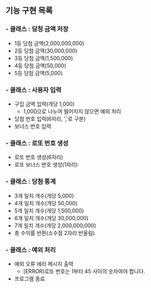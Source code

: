 ## 기능 구현 목록

### - 클래스 : 담청 금액 저장

-   1등 당첨 금액(2,000,000,000)
-   2등 당첨 금액(30,000,000)
-   3등 당첨 금액(1,500,000)
-   4등 당첨 금액(50,000)
-   5등 당첨 금액(5,000)

### - 클래스 : 사용자 입력

-   구입 금액 입력(개당 1,000)
    -   1,000으로 나누어 떨어지지 않으면 예외 처리
-   당첨 번호 입력(6자리, ','로 구분)
-   보너스 번호 입력

### - 클래스 : 로또 번호 생성

-   로또 번호 생성(6자리)
-   로또 보너스 번호 생성(1자리)

### - 클래스 : 당첨 통계

-   3개 일치 개수(개당 5,000)
-   4개 일치 개수(개당 50,000)
-   5개 일치 개수(개당 1,500,000)
-   6개 일치 개수(개당 30,000,000)
-   7개 일치 개수(개당 2,000,000,000)
-   총 수익률 반환(소수점 2자리 반올림)

### - 클래스 : 예외 처리

-   예외 오류 에러 메시지 출력
    -   [ERROR]로또 번호는 1부터 45 사이의 숫자여야 합니다.
-   프로그램 종료
